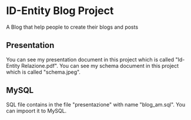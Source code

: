 # ID-Entity Blog Project 

A Blog that help people to create their blogs and posts

## Presentation

You can see my presentation document in this project which is called "Id-Entity Relazione.pdf". 
 You can see my schema document in this project which is called "schema.jpeg".


## MySQL

SQL file contains in the file "presentazione" with name "blog_am.sql". You can impoort it to MySQL.

